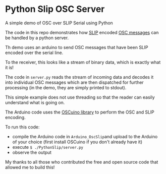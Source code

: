 # Python Slip OSC Server
A simple demo of OSC over SLIP Serial using Python

The code in this repo demonstrates how [SLIP](https://en.wikipedia.org/wiki/Serial_Line_Internet_Protocol) encoded [OSC messages](https://en.wikipedia.org/wiki/Open_Sound_Control)
can be handled by a python server.

Th demo uses an arduino to send OSC messages that have been SLIP encoded over the serial line.

To the receiver, this looks like a stream of binary data, which is exactly what it is!

The code in ```server.py``` reads the stream of incoming data and decodes it into 
individual OSC messages which are then dispatched for further processing (in the demo, they are simply printed to stdout). 

This simple example does not use threading so that the reader can easily understand what is going on.

The Arduino code uses the [OSCuino library](https://github.com/CNMAT/OSC) to perform the OSC and SLIP encoding.

To run this code:
* compile the Arduino code in ```Arduino_OscSlip```and upload to the Arduino of your choice 
  (first install OSCuino if you don't already have it)
* execute ```$ ./PythonSlip/server.py```
* observe the output

My thanks to all those who contributed the free and open source code that allowed me to build this! 
